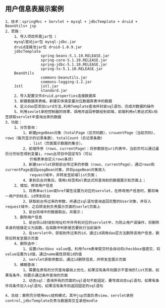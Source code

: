 ## 用户信息表展示案例
    1、技术：springMvc + Servlet + mysql + jdbcTemplate + druid + BeanUtils+ jsp
    2、思路：
        1、导入项目所需jar包（
        mysql驱动jar包 mysql-jdbc.jar
        druid连接池jar包 druid-1.0.9.jar
        jdbcTemplate
                    spring-beans-5.1.10.RELEASE.jar
                    spring-core-5.1.10.RELEASE.jar
                    spring-jdbc-5.1.10.RELEASE.jar
                    spring-tx-5.1.10.RELEASE.jar
        BeanUtils
                    commons-beanutils.jar
                    commons-logging-1.2.jar
        Jstl        jstl.jar
                    standard.jar
        2、导入配置文件druid.properties连接数据库
        3、新建数据库表格，新建实体类变量对应数据库表中的数据
        4、定义dao层添加curd方法,利用Template查询并封装sql语句，完成对数据的操作
        5、利用sevlet承担控制器的效果，调用并返回参数给到前端，前端利用el表达式和c标签获取servlet中查询出来的数据
    3、功能：
        1、分页查询：
            1、新建pegeBean对象（totalPage（总页码数）、cruuentPage（当前页码）、rows（每页显示的记录条数）、totalCount（总记录条数）
               、list（页面展示数据的集合）。
            2、前端传参（rows、currentPage）：将参数放在uri列表中，当前页可以通过遍历分页标签得到变量i，rows此项目中固定写5（可以
               价格表单自定义rows条目）
            3、新建servlet获取前台传过来的参数（rows、currentPage），通过rows和currentPage返回peagBean对象，并将pageBean对象放入
               request域中，并转发至前端list页面；
            4、拿到后台对象后，使用c标签和el表达式将查询到的数据展示到页面上；
        2、增加、修改用户信息
            1、将表单action或href属性设置为对应的servlet，在修改用户信息时，要将唯一用户的标志，id传到后台
            2、获取前台传过来的参数，并通过sql语句查询返回完整的User对象，并存入request域中，之后转发到负责展示页面的serlet页面上
            3、前台将域中的数据取出，并展示；
        3、删除用户信息
            1、前台将id封装到地址栏中并传到对应的servlet中，为防止用户误操作，将删除本身的链接定义为函数，在函数中判断是否要执行当前操作
            2、在servlet中，获取到传过来的id，通过id调用dao层方法删除该用户信息，删除后转发至展示页面
        4、删除选中：
            1、设置checkbox value值，利用form表单提交时会自动将checkbox值提交，将value设置为id值，通过name属性获取id的值
            2、servlet获取参数后，通过id删除信息，并转发至展示页面
        5、模糊查询：
            1、需要在原有的分页查询基础上优化，如果没有条件则展示不查询的list页面，如果有条件，则展示通过条件查询的页面
            2、动态sql：查询所有的页面的sql语句不能固定，要写成动态sql语句，如果有条件将条件加入sql语句，如果没有条件则返回固定的sql语句

    4、总结：案例充分使用mvc结构模式，其中jsp页面负责view，servlet承担control,jdbcTemplate负责与数据库交互承担modle

